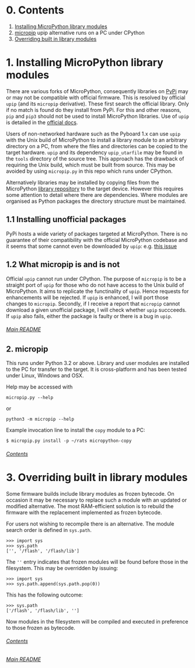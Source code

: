 # 0. Contents

 1. [Installing MicroPython library modules](./README.md#1-installing-micropython-library-modules)  
 2. [micropip](./README.md#2-micropip) upip alternative runs on a PC under CPython  
 3. [Overriding built in library modules](./README.md#3-overriding-built-in-library-modules)  

# 1. Installing MicroPython library modules

There are various forks of MicroPython, consequently libraries on
[PyPi](https://pypi.org/) may or may not be compatible with official firmware.
This is resolved by official `upip` (and its `micropip` derivative). These
first search the official library. Only if no match is found do they install
from PyPi. For this and other reasons, `pip` and `pip3` should not be used to
install MicroPython libraries. Use of `upip` is detailed in the
[official docs](http://docs.micropython.org/en/latest/reference/packages.html).

Users of non-networked hardware such as the Pyboard 1.x can use `upip` with the
Unix build of MicroPython to install a library module to an arbitrary directory
on a PC, from where the files and directories can be copied to the target
hardware. `upip` and its dependency `upip_utarfile` may be found in the `tools`
directory of the source tree. This approach has the drawback of requiring the
Unix build, which must be built from source. This may be avoided by using
`micropip.py` in this repo which runs under CPython.

Alternatively libraries may be installed by copying files from the MicroPython
[library repository](https://github.com/micropython/micropython-lib) to the
target device. However this requires some attention to detail where there are
dependencies. Where modules are organised as Python packages the directory
structure must be maintained.

## 1.1 Installing unofficial packages

PyPi hosts a wide variety of packages targeted at MicroPython. There is no
guarantee of their compatibility with the official MicroPython codebase and it
seems that some cannot even be downloaded by `upip`: e.g.
[this issue](https://github.com/peterhinch/micropython-samples/issues/27)

## 1.2 What micropip is and is not

Official `upip` cannot run under CPython. The purpose of `micropip` is to be a
straight port of `upip` for those who do not have access to the Unix build of
MicroPython. It aims to replicate the functinality of `upip`. Hence requests
for enhancements will be rejected. If `upip` is enhanced, I will port those
changes to `micropip`. Secondly, if I receive a report that `micropip` cannot
download a given unofficial package, I will check whether `upip` succceeds. If
`upip` also fails, either the package is faulty or there is a bug in `upip`.

###### [Main README](../README.md)

## 2. micropip

This runs under Python 3.2 or above. Library and user modules are installed to
the PC for transfer to the target. It is cross-platform and has been tested
under Linux, Windows and OSX.

Help may be accessed with

```
micropip.py --help
```
or

```
python3 -m micropip --help
```
Example invocation line to install the `copy` module to a PC:
```
$ micropip.py install -p ~/rats micropython-copy
```

###### [Contents](./README.md#0-contents)

# 3. Overriding built in library modules

Some firmware builds include library modules as frozen bytecode. On occasion it
may be necessary to replace such a module with an updated or modified
alternative. The most RAM-efficient solution is to rebuild the firmware with
the replacement implemented as frozen bytecode.

For users not wishing to recompile there is an alternative. The module search
order is defined in `sys.path`.

```
>>> import sys
>>> sys.path
['', '/flash', '/flash/lib']
```
The `''` entry indicates that frozen modules will be found before those in the
filesystem. This may be overridden by issuing:
```
>>> import sys
>>> sys.path.append(sys.path.pop(0))
```
This has the following outcome:
```
>>> sys.path
['/flash', '/flash/lib', '']
```
Now modules in the filesystem will be compiled and executed in preference to
those frozen as bytecode.

###### [Contents](./README.md#0-contents)

###### [Main README](../README.md)
